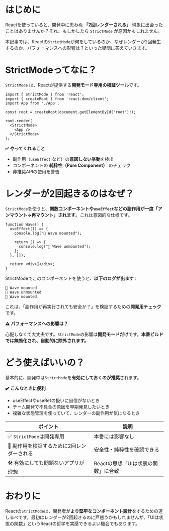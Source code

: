 # はじめに

Reactを使っていると、開発中に思わぬ **「2回レンダーされる」** 現象に出会ったことはありませんか？それ、もしかしたら `StrictMode` が原因かもしれません。

本記事では、Reactの`StrictMode`が何をしているのか、なぜレンダーが2回発生するのか、パフォーマンスへの影響は？といった疑問に答えていきます。


# StrictModeってなに？

`StrictMode` は、Reactが提供する**開発モード専用の検証ツール**です。

```tsx
import { StrictMode } from 'react';
import { createRoot } from 'react-dom/client';
import App from './App';

const root = createRoot(document.getElementById('root')!);

root.render(
  <StrictMode>
    <App />
  </StrictMode>
);
```

**✅ やってくれること**

* 副作用（`useEffect` など）の**意図しない挙動**を検出
* コンポーネントの **純粋性（Pure Component）** のチェック
* 非推奨APIの使用を警告


# レンダーが2回起きるのはなぜ？

`StrictMode`を使うと、**関数コンポーネントや`useEffect`などの副作用が一度「アンマウント→再マウント」されます**。これは意図的な仕様です。

```tsx
function Wave() {
  useEffect(() => {
    console.log("👋 Wave mounted");

    return () => {
      console.log("👋 Wave unmounted");
    };
  }, []);

  return <div>👋</div>;
}
```

StrictModeでこのコンポーネントを使うと、**以下のログが出ます**：

```
👋 Wave mounted
👋 Wave unmounted
👋 Wave mounted
```

これは、「副作用が再実行されても安全か？」を検証するための**開発用チェック**です。

**⚠️ パフォーマンスへの影響は？**

心配しなくて大丈夫です。`StrictMode`の影響は**開発モードだけ**です。**本番ビルドでは無効化され、自動的に除外されます。**

# どう使えばいいの？

基本的に、開発中は`StrictMode`を**有効にしておくのが推奨**されます。

**✔️ こんなときに便利**

* useEffectやuseRefの扱いに自信がないとき
* チーム開発で不具合の原因を早期発見したいとき
* 複雑な状態管理を使っていて、レンダーの副作用が気になるとき

| ポイント                    | 説明                    |
| ----------------------- | --------------------- |
| ✅ `StrictMode`は開発専用     | 本番には影響なし              |
| 🔁 副作用を検証するために2回レンダーされる | 安全性・純粋性を確認できる         |
| 🛠️ 有効にしても問題ないアプリが理想    | Reactの思想「UIは状態の関数」に合致 |

# おわりに

Reactの`StrictMode`は、開発者が**より堅牢なコンポーネント設計**をするための道しるべです。最初はレンダーが2回起きるのに戸惑うかもしれませんが、「UIは状態の関数」というReactの哲学を実感できるよい機会でもあります。
